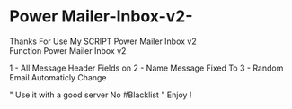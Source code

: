 # Power  Mailer-Inbox-v2-
Thanks For Use My SCRIPT Power Mailer Inbox v2  
Function Power Mailer Inbox v2 

1 - All Message Header Fields on 
2 - Name Message Fixed To <service> 
3 - Random Email Automaticly Change 

" Use it with a good server No #Blacklist "
Enjoy !
